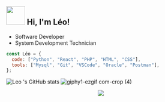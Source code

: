 ## <img src="https://media.giphy.com/media/VgCDAzcKvsR6OM0uWg/giphy.gif" width="50"> Hi, I'm Léo!

- Software Developer
- System Development Technician




```javascript
const Léo = {
  code: ["Python", "React", "PHP", "HTML", "CSS"],
  tools: ["Mysql", "Git", "VSCode", "Oracle", "Postman"],
};


```

![Leo 's GitHub stats](https://github-readme-stats.vercel.app/api?username=leoheringer&show_icons=true&theme=dark) ![giphy1-ezgif com-crop (4)](https://github.com/LeoHeringer/leoheringer/assets/69641220/0d0b0941-7e9e-4488-a13b-a09128204d20)


<p align="center">
  <a href="https://skillicons.dev">
    <img src="https://skillicons.dev/icons?i=python,django,react,html,css,mysql,vscode,postman" />
  </a>
</p>
